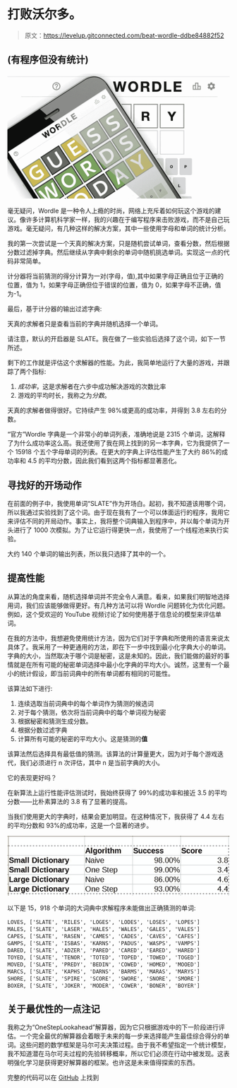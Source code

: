 # 打败沃尔多。

> 原文：<https://levelup.gitconnected.com/beat-wordle-ddbe84882f52>

## (有程序但没有统计)

![](img/2c5acaf32b1aa8b4b11710b17c338a12.png)

毫无疑问，Wordle 是一种令人上瘾的时尚，网络上充斥着如何玩这个游戏的建议。像许多计算机科学家一样，我的兴趣在于编写程序来击败游戏，而不是自己玩游戏。毫无疑问，有几种这样的解决方案，其中一些使用字母和单词的统计分析。

我的第一次尝试是一个天真的解决方案，只是随机尝试单词，查看分数，然后根据分数过滤掉字典。然后继续从字典中剩余的单词中随机挑选单词。实现这一点的代码非常简单。

计分器将当前猜测的得分计算为一对(字母，值),其中如果字母正确且位于正确的位置，值为 1，如果字母正确但位于错误的位置，值为 0，如果字母不正确，值为-1。

最后，基于计分器的输出过滤字典:

天真的求解者只是查看当前的字典并随机选择一个单词。

请注意，默认的开启器是 SLATE。我在做了一些实验后选择了这个词，如下一节所述。

剩下的工作就是评估这个求解器的性能。为此，我简单地运行了大量的游戏，并跟踪了两个指标:

1.  *成功率*，这是求解者在六步中成功解决游戏的次数比率
2.  游戏的平均时长，我称之为*分数*。

天真的求解者做得很好。它持续产生 98%或更高的成功率，并得到 3.8 左右的分数。

“官方”Wordle 字典是一个非常小的单词列表，准确地说是 2315 个单词，这解释了为什么成功率这么高。我还使用了我在网上找到的另一本字典，它为我提供了一个 15918 个五个字母单词的列表。在更大的字典上评估性能产生了大约 86%的成功率和 4.5 的平均分数，因此我们看到这两个指标都显著恶化。

## 寻找好的开场动作

在前面的例子中，我使用单词“SLATE”作为开场白。起初，我不知道该用哪个词，所以我通过实验找到了这个词。由于现在我有了一个可以体面运行的程序，我用它来评估不同的开局动作。事实上，我将整个词典输入到程序中，并以每个单词为开头进行了 1000 次模拟。为了让它运行得更快一点，我使用了一个线程池来执行实验。

大约 140 个单词的输出列表，所以我只选择了其中的一个。

## 提高性能

从算法的角度来看，随机选择单词并不完全令人满意。看来，如果我们明智地选择用词，我们应该能够做得更好。有几种方法可以将 Wordle 问题转化为优化问题。例如，这个受欢迎的 YouTube 视频讨论了如何使用基于信息论的模型来评估单词。

在我的方法中，我想避免使用统计方法，因为它们对于字典和所使用的语言来说太具体了。我采用了一种更通用的方法，即在下一步中找到最小化字典大小的单词。字典的大小，当然取决于哪个词是秘密，这是未知的。因此，我们能做的最好的事情就是在所有可能的秘密单词选择中最小化字典的平均大小。诚然，这里有一个最小的统计假设，即当前词典中的所有单词都有相同的可能性。

该算法如下进行:

1.  连续选取当前词典中的每个单词作为猜测的候选词
2.  对于每个猜测，依次将当前词典中的每个单词视为秘密
3.  根据秘密和猜测生成分数。
4.  根据分数过滤字典
5.  计算所有可能的秘密的平均大小。这是猜测的**值**

该算法然后选择具有最低值的猜测。该算法的计算量更大，因为对于每个游戏迭代，我们必须进行 n 次评估，其中 n 是当前字典的大小。

它的表现更好吗？

在新算法上运行性能评估测试时，我始终获得了 99%的成功率和接近 3.5 的平均分数——比朴素算法的 3.8 有了显著的提高。

当我们使用更大的字典时，结果会更加明显。在这种情况下，我获得了 4.4 左右的平均分数和 93%的成功率，这是一个显著的进步。

![](img/d56f4b916acc63c540ed41dd81663a6c.png)

以下是 15，918 个单词的大词典中求解程序未能做出正确猜测的单词:

```
LOVES, ['SLATE', 'RILES', 'LOGES', 'LODES', 'LOSES', 'LOPES']
MALES, ['SLATE', 'LASER', 'HALES', 'WALES', 'GALES', 'VALES']
CAPES, ['SLATE', 'RASEN', 'CAMES', 'CADES', 'CAVES', 'CAFES']
GAMPS, ['SLATE', 'ISBAS', 'KARNS', 'PADUS', 'WASPS', 'VAMPS']
DARED, ['SLATE', 'ADZER', 'PARED', 'CARED', 'EARED', 'HARED']
TOYED, ['SLATE', 'TENOR', 'TOTED', 'TOPED', 'TOWED', 'TOGED']
MOVED, ['SLATE', 'PREDY', 'BEDIN', 'COWED', 'HOMED', 'MOOED']
MARCS, ['SLATE', 'KAPHS', 'DARNS', 'BARMS', 'MARAS', 'MARYS']
SHORE, ['SLATE', 'SPIRE', 'SCORE', 'SWORE', 'SNORE', 'SMORE']
BOXER, ['SLATE', 'JOKER', 'MODER', 'COWER', 'BONER', 'BOYER']
```

## 关于最优性的一点注记

我称之为“OneStepLookahead”解算器，因为它只根据游戏中的下一阶段进行评估。一个完全最优的解算器会着眼于未来的每一步来选择能产生最佳综合得分的单词。这些问题的数学框架是马尔可夫决策过程。由于我不希望指定一个统计模型，我不知道潜在马尔可夫过程的先验转移概率，所以它们必须在行动中被发现。这表明强化学习是获得更好解算器的框架。也许这是未来值得探索的东西。

完整的代码可以在 [GitHub](https://github.com/algorythmist/wordle-solver) 上找到